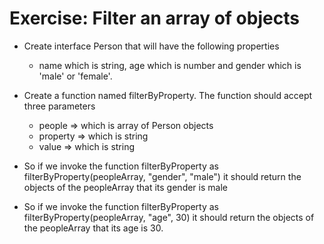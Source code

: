 # Exercise: Filter an array of objects

- Create interface Person that will have the following properties
  - name which is string, age which is number and gender which is 'male' or 'female'.
- Create a function named filterByProperty. The function should accept three parameters

  - people => which is array of Person objects
  - property => which is string
  - value => which is string

- So if we invoke the function filterByProperty as filterByProperty(peopleArray, "gender", "male") it should return the objects of the peopleArray that its gender is male

- So if we invoke the function filterByProperty as filterByProperty(peopleArray, "age", 30) it should return the objects of the peopleArray that its age is 30.
